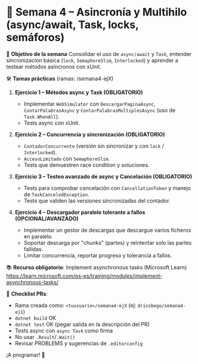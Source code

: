 # 📢 **Semana 4 – Asincronía y Multihilo (async/await, Task, locks, semáforos)**

🎯 **Objetivo de la semana**
Consolidar el uso de `async/await` y `Task`, entender sincronización básica (`lock`, `SemaphoreSlim`, `Interlocked`) y aprender a testear métodos asíncronos con xUnit.

🛠️ **Tareas prácticas** (ramas: <githubuser>/semana4-ejX)
1. **Ejercicio 1 – Métodos async y Task (OBLIGATORIO)**
   - Implementar `WebSimulator` con `DescargarPaginaAsync`, `ContarPalabrasAsync` y `ContarPalabrasMultiplesAsync` (uso de `Task.WhenAll`).
   - Tests async con xUnit.

2. **Ejercicio 2 – Concurrencia y sincronización (OBLIGATORIO)**
   - `ContadorConcurrente` (versión sin sincronizar y con `lock` / `Interlocked`).
   - `AccesoLimitado` con `SemaphoreSlim`.
   - Tests que demuestren race condition y soluciones.

3. **Ejercicio 3 – Testeo avanzado de async y Cancelación (OBLIGATORIO)**
   - Tests para comprobar cancelación con `CancellationToken` y manejo de `TaskCanceledException`.
   - Tests que validen las versiones sincronizadas del contador.

4. **Ejercicio 4 – Descargador paralelo tolerante a fallos (OPCIONAL/AVANZADO)**
   - Implementar un gestor de descargas que descargue varios ficheros en paralelo.
   - Soportar descarga por "chunks" (partes) y reintentar solo las partes fallidas.
   - Limitar concurrencia, reportar progreso y tolerancia a fallos.

📚 **Recurso obligatorio**: Implement asynchronous tasks (Microsoft Learn)
https://learn.microsoft.com/es-es/training/modules/implement-asynchronous-tasks/

📌 **Checklist PRs**:
- Rama creada como: `<tuusuario>/semana4-ejX` (ej: `drissbego/semana4-ej1`)
- `dotnet build` OK
- `dotnet test` OK (pegar salida en la descripción del PR)
- Tests async con `async Task` como firma
- No usar `.Result`/`.Wait()`
- Revisar PROBLEMS y sugerencias de `.editorconfig`

¡A programar! 🚀
